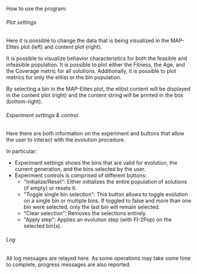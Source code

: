 How to use the program:
###### Plot settings
Here it is possible to change the data that is being visualized in the MAP-Elites plot (left) and content plot (right).

It is possible to visualize behavior characteristics for both the feasible and infeasible population. It is possible to plot either the Fitness, the Age, and the Coverage metric for all solutions. Additionally, it is possible to plot metrics for only the elitist or the bin population.

By selecting a bin in the MAP-Elites plot, the elitist content will be displayed in the content plot (right) and the content string will be printed in the box (bottom-right).

###### Experiment settings & control
Here there are both information on the experiment and buttons that allow the user to interact with the evolution procedure.

In particular:
* Experiment settings shows the bins that are valid for evolution, the current generation, and the bins selected by the user.
* Experiment controls is comprised of different buttons:
    - "Initialize/Reset": Either initializes the entire population of solutions (if empty) or resets it.
    - "Toggle single bin selection": This button allows to toggle evolution on a single bin or multiple bins. If toggled to false and more than one bin were selected, only the last bin will remain selected.
    - "Clear selection": Removes the selections entirely.
    - "Apply step": Applies an evolution step (with FI-2Pop) on the selected bin(s).

###### Log
All log messages are relayed here. As some operations may take some time to complete, progress messages are also reported.